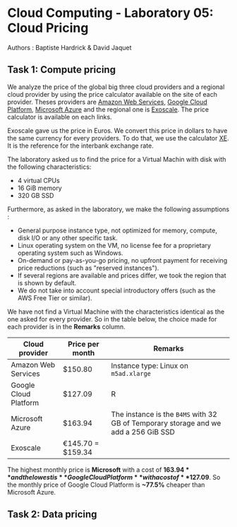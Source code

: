 # Cloud Computing - Laboratory 05: Cloud Pricing

Authors : Baptiste Hardrick & David Jaquet

## Task 1: Compute pricing

We analyze the price of the global big three cloud providers and a regional cloud provider by using the price calculator available on the site of each provider. Theses providers are [Amazon Web Services](https://calculator.s3.amazonaws.com/index.html), [Google Cloud Platform](https://cloud.google.com/products/calculator), [Microsoft Azure](https://azure.microsoft.com/en-us/pricing/calculator/) and the regional one is [Exoscale](https://www.exoscale.com/pricing/). The price calculator is available on each links.

Exoscale gave us the price in Euros. We convert this price in dollars to have the same currency for every providers. To do that, we use the calculator [XE](https://www.xe.com/). It is the reference for the interbank exchange rate.

The laboratory asked us to find the price for a Virtual Machin with disk with the following characteristics:

- 4 virtual CPUs
- 16 GiB memory
- 320 GB SSD

Furthermore, as asked in the laboratory, we make the following assumptions :

- General purpose instance type, not optimized for memory, compute, disk I/O or any other specific task.
- Linux operating system on the VM, no license fee for a proprietary operating system such as Windows.
- On-demand or pay-as-you-go pricing, no upfront payment for receiving price reductions (such as "reserved instances").
- If several regions are available and prices differ, we took the region that is shown by default.
- We do not take into account special introductory offers (such as the AWS Free Tier or similar).

We have not find a Virtual Machine with the characteristics identical as the one asked for every provider. So in the table below, the choice made for each provider is in the **Remarks** column.

| Cloud provider        | Price per month   | Remarks                                                      |
| --------------------- | ----------------- | ------------------------------------------------------------ |
| Amazon Web Services   | $150.80           | Instance type: Linux on `m5ad.xlarge`                        |
| Google Cloud Platform | $127.09           | R                                                            |
| Microsoft Azure       | $163.94           | The instance is the `B4MS` with 32 GB of Temporary storage and we add a 256 GiB SSD |
| Exoscale              | €145.70 = $159.34 |                                                              |

The highest monthly price is **Microsoft** with a cost of **$163.94** and the lowest is **Google Cloud Platform** with a cost of **$127.09**. So the monthly price of Google Cloud Platform is **~77.5%** cheaper than Microsoft Azure.

## Task 2: Data pricing

